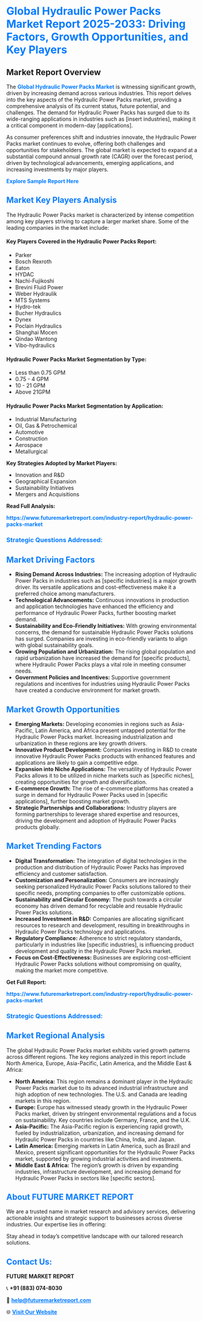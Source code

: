 <h1 style="color: #007BFF;">Global Hydraulic Power Packs Market Report 2025-2033: Driving Factors, Growth Opportunities, and Key Players</h1>

<section id="overview">
<h2>Market Report Overview</h2>
<p>The <a href="https://www.futuremarketreport.com/industry-report/hydraulic-power-packs-market" style="color: #007BFF; text-decoration: none;"><strong>Global Hydraulic Power Packs Market</strong></a> is witnessing significant growth, driven by increasing demand across various industries. This report delves into the key aspects of the Hydraulic Power Packs market, providing a comprehensive analysis of its current status, future potential, and challenges. The demand for Hydraulic Power Packs has surged due to its wide-ranging applications in industries such as [insert industries], making it a critical component in modern-day [applications].</p>
<p>As consumer preferences shift and industries innovate, the Hydraulic Power Packs market continues to evolve, offering both challenges and opportunities for stakeholders. The global market is expected to expand at a substantial compound annual growth rate (CAGR) over the forecast period, driven by technological advancements, emerging applications, and increasing investments by major players.</p>
</section>

<section id="overview">
<p><a href="https://www.futuremarketreport.com/request-sample/reportId=60179" style="color: #007BFF; text-decoration: none;"><strong>Explore Sample Report Here</strong></a></p>
</section>

<section id="key-players">
<h2 style="color: #007BFF;">Market Key Players Analysis</h2>
<p>The Hydraulic Power Packs market is characterized by intense competition among key players striving to capture a larger market share. Some of the leading companies in the market include:</p>
<h4>Key Players Covered in the Hydraulic Power Packs Report:</h4>
<ul><li>Parker</li><li>Bosch Rexroth</li><li>Eaton</li><li>HYDAC</li><li>Nachi-Fujikoshi</li><li>Brevini Fluid Power</li><li>Weber Hydraulik</li><li>MTS Systems</li><li>Hydro-tek</li><li>Bucher Hydraulics</li><li>Dynex</li><li>Poclain Hydraulics</li><li>Shanghai Mocen</li><li>Qindao Wantong</li><li>Vibo-hydraulics</li></ul>
<h4>Hydraulic Power Packs Market Segmentation by Type:</h4>
<ul><li>Less than 0.75 GPM</li><li>0.75 - 4 GPM</li><li>10 - 21 GPM</li><li>Above 21GPM</li></ul>

<h4>Hydraulic Power Packs Market Segmentation by Application:</h4>
<ul><li>Industrial Manufacturing</li><li>Oil, Gas &amp; Petrochemical</li><li>Automotive</li><li>Construction</li><li>Aerospace</li><li>Metallurgical</li></ul>
<p><strong>Key Strategies Adopted by Market Players:</strong></p>
<ul>
<li>Innovation and R&D</li>
<li>Geographical Expansion</li>
<li>Sustainability Initiatives</li>
<li>Mergers and Acquisitions</li>
</ul>
</section>

<section>
<p><strong>Read Full Analysis: </strong></p><a href="https://www.futuremarketreport.com/industry-report/hydraulic-power-packs-market" style="color: #007BFF; text-decoration: none;"><strong>https://www.futuremarketreport.com/industry-report/hydraulic-power-packs-market</strong></a>
<h3 style="color: #007BFF;">Strategic Questions Addressed:</h3>
</section>

<section id="driving-factors">
<h2 style="color: #007BFF;">Market Driving Factors</h2>
<ul>
<li><strong>Rising Demand Across Industries:</strong> The increasing adoption of Hydraulic Power Packs in industries such as [specific industries] is a major growth driver. Its versatile applications and cost-effectiveness make it a preferred choice among manufacturers.</li>
<li><strong>Technological Advancements:</strong> Continuous innovations in production and application technologies have enhanced the efficiency and performance of Hydraulic Power Packs, further boosting market demand.</li>
<li><strong>Sustainability and Eco-Friendly Initiatives:</strong> With growing environmental concerns, the demand for sustainable Hydraulic Power Packs solutions has surged. Companies are investing in eco-friendly variants to align with global sustainability goals.</li>
<li><strong>Growing Population and Urbanization:</strong> The rising global population and rapid urbanization have increased the demand for [specific products], where Hydraulic Power Packs plays a vital role in meeting consumer needs.</li>
<li><strong>Government Policies and Incentives:</strong> Supportive government regulations and incentives for industries using Hydraulic Power Packs have created a conducive environment for market growth.</li>
</ul>
</section>

<section id="growth-opportunities">
<h2 style="color: #007BFF;">Market Growth Opportunities</h2>
<ul>
<li><strong>Emerging Markets:</strong> Developing economies in regions such as Asia-Pacific, Latin America, and Africa present untapped potential for the Hydraulic Power Packs market. Increasing industrialization and urbanization in these regions are key growth drivers.</li>
<li><strong>Innovative Product Development:</strong> Companies investing in R&D to create innovative Hydraulic Power Packs products with enhanced features and applications are likely to gain a competitive edge.</li>
<li><strong>Expansion into Niche Applications:</strong> The versatility of Hydraulic Power Packs allows it to be utilized in niche markets such as [specific niches], creating opportunities for growth and diversification.</li>
<li><strong>E-commerce Growth:</strong> The rise of e-commerce platforms has created a surge in demand for Hydraulic Power Packs used in [specific applications], further boosting market growth.</li>
<li><strong>Strategic Partnerships and Collaborations:</strong> Industry players are forming partnerships to leverage shared expertise and resources, driving the development and adoption of Hydraulic Power Packs products globally.</li>
</ul>
</section>

<section id="trending-factors">
<h2 style="color: #007BFF;">Market Trending Factors</h2>
<ul>
<li><strong>Digital Transformation:</strong> The integration of digital technologies in the production and distribution of Hydraulic Power Packs has improved efficiency and customer satisfaction.</li>
<li><strong>Customization and Personalization:</strong> Consumers are increasingly seeking personalized Hydraulic Power Packs solutions tailored to their specific needs, prompting companies to offer customizable options.</li>
<li><strong>Sustainability and Circular Economy:</strong> The push towards a circular economy has driven demand for recyclable and reusable Hydraulic Power Packs solutions.</li>
<li><strong>Increased Investment in R&D:</strong> Companies are allocating significant resources to research and development, resulting in breakthroughs in Hydraulic Power Packs technology and applications.</li>
<li><strong>Regulatory Compliance:</strong> Adherence to strict regulatory standards, particularly in industries like [specific industries], is influencing product development and quality in the Hydraulic Power Packs market.</li>
<li><strong>Focus on Cost-Effectiveness:</strong> Businesses are exploring cost-efficient Hydraulic Power Packs solutions without compromising on quality, making the market more competitive.</li>
</ul>
</section>

<section>
<p><strong>Get Full Report: </strong></p><a href="https://www.futuremarketreport.com/industry-report/hydraulic-power-packs-market" style="color: #007BFF; text-decoration: none;"><strong>https://www.futuremarketreport.com/industry-report/hydraulic-power-packs-market</strong></a>
<h3 style="color: #007BFF;">Strategic Questions Addressed:</h3>
</section>


<section id="regional-analysis">
<h2 style="color: #007BFF;">Market Regional Analysis</h2>
<p>The global Hydraulic Power Packs market exhibits varied growth patterns across different regions. The key regions analyzed in this report include North America, Europe, Asia-Pacific, Latin America, and the Middle East & Africa:</p>
<ul>
<li><strong>North America:</strong> This region remains a dominant player in the Hydraulic Power Packs market due to its advanced industrial infrastructure and high adoption of new technologies. The U.S. and Canada are leading markets in this region.</li>
<li><strong>Europe:</strong> Europe has witnessed steady growth in the Hydraulic Power Packs market, driven by stringent environmental regulations and a focus on sustainability. Key countries include Germany, France, and the U.K.</li>
<li><strong>Asia-Pacific:</strong> The Asia-Pacific region is experiencing rapid growth, fueled by industrialization, urbanization, and increasing demand for Hydraulic Power Packs in countries like China, India, and Japan.</li>
<li><strong>Latin America:</strong> Emerging markets in Latin America, such as Brazil and Mexico, present significant opportunities for the Hydraulic Power Packs market, supported by growing industrial activities and investments.</li>
<li><strong>Middle East & Africa:</strong> The region’s growth is driven by expanding industries, infrastructure development, and increasing demand for Hydraulic Power Packs in sectors like [specific sectors].</li>
</ul>
</section>

<footer>
<h2 style="color: #007BFF;">About FUTURE MARKET REPORT</h2>
<p>We are a trusted name in market research and advisory services, delivering actionable insights and strategic support to businesses across diverse industries. Our expertise lies in offering:</p>

<p>Stay ahead in today’s competitive landscape with our tailored research solutions.</p>

<h2 style="color: #007BFF;">Contact Us:</h2>
<p><strong>FUTURE MARKET REPORT</strong></p>
<p>📞 <strong>+91 (883) 074-8030</strong></p>
<p>📧 <strong><a href="mailto:help@futuremarketreport.com" style="color: #007BFF;">help@futuremarketreport.com</a></strong></p>
<p>🌐 <strong><a href="https://www.futuremarketreport.com/" style="color: #007BFF;">Visit Our Website</a></strong></p>
</footer>